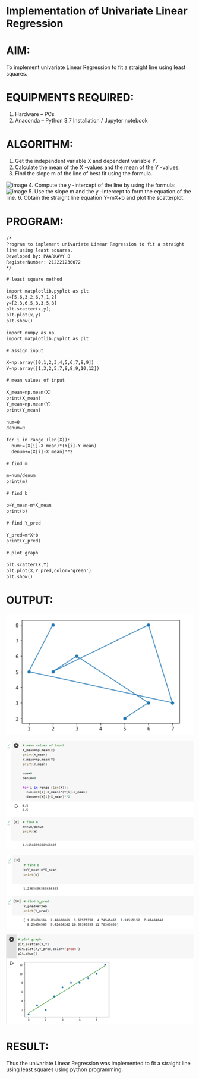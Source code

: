 # Implementation of Univariate Linear Regression
# AIM:
To implement univariate Linear Regression to fit a straight line using least squares.

# EQUIPMENTS REQUIRED:
1. Hardware – PCs
2. Anaconda – Python 3.7 Installation / Jupyter notebook

# ALGORITHM:
1. Get the independent variable X and dependent variable Y.
2. Calculate the mean of the X -values and the mean of the Y -values.
3. Find the slope m of the line of best fit using the formula. 
<img width="231" alt="image" src="https://user-images.githubusercontent.com/93026020/192078527-b3b5ee3e-992f-46c4-865b-3b7ce4ac54ad.png">
4. Compute the y -intercept of the line by using the formula:
<img width="148" alt="image" src="https://user-images.githubusercontent.com/93026020/192078545-79d70b90-7e9d-4b85-9f8b-9d7548a4c5a4.png">
5. Use the slope m and the y -intercept to form the equation of the line.
6. Obtain the straight line equation Y=mX+b and plot the scatterplot.

# PROGRAM:
```
/*
Program to implement univariate Linear Regression to fit a straight line using least squares.
Developed by: PAARKAVY B
RegisterNumber: 212221230072
*/
```

```
# least square method

import matplotlib.pyplot as plt
x=[5,6,3,2,6,7,1,2]
y=[2,3,6,5,8,3,5,8]
plt.scatter(x,y);
plt.plot(x,y)
plt.show()

import numpy as np
import matplotlib.pyplot as plt

# assign input

X=np.array([0,1,2,3,4,5,6,7,8,9])
Y=np.array([1,3,2,5,7,8,8,9,10,12])

# mean values of input

X_mean=np.mean(X)
print(X_mean)
Y_mean=np.mean(Y)
print(Y_mean)

num=0
denum=0

for i in range (len(X)):
  num+=(X[i]-X_mean)*(Y[i]-Y_mean)
  denum+=(X[i]-X_mean)**2
  
# find m

m=num/denum
print(m)

# find b

b=Y_mean-m*X_mean
print(b)

# find Y_pred

Y_pred=m*X+b
print(Y_pred)

# plot graph

plt.scatter(X,Y)
plt.plot(X,Y_pred,color='green')
plt.show()
```

# OUTPUT:
![output](op1.png)

![output](op2.png)

![output](op3.png)

![output](op4.png)

# RESULT:
Thus the univariate Linear Regression was implemented to fit a straight line using least squares using python programming.
